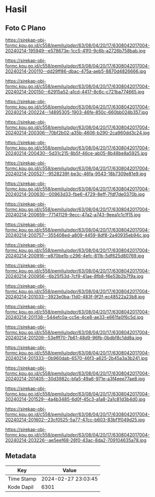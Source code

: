 # Hasil

## Foto C Plano

https://sirekap-obj-formc.kpu.go.id/c558/pemilu/pdpr/63/08/04/20/17/6308042017004-20240214-195949--e578673e-1cc5-41f0-9c6b-a2726b758bab.jpg

https://sirekap-obj-formc.kpu.go.id/c558/pemilu/pdpr/63/08/04/20/17/6308042017004-20240214-200110--dd29ff86-dbac-475a-aeb5-8870d4826666.jpg

https://sirekap-obj-formc.kpu.go.id/c558/pemilu/pdpr/63/08/04/20/17/6308042017004-20240214-200150--62915a52-a1cd-4417-8c6c-c721ba774665.jpg

https://sirekap-obj-formc.kpu.go.id/c558/pemilu/pdpr/63/08/04/20/17/6308042017004-20240214-200224--14895305-1903-46fe-850c-660bb024b357.jpg

https://sirekap-obj-formc.kpu.go.id/c558/pemilu/pdpr/63/08/04/20/17/6308042017004-20240214-200306--70bf2b02-a35b-4606-b290-2ca960dd3c24.jpg

https://sirekap-obj-formc.kpu.go.id/c558/pemilu/pdpr/63/08/04/20/17/6308042017004-20240214-200430--5d31c215-8b5f-46ce-ab05-8b48be8a5925.jpg

https://sirekap-obj-formc.kpu.go.id/c558/pemilu/pdpr/63/08/04/20/17/6308042017004-20240214-200527--9528239f-be3c-46fa-9543-18b7309e81e9.jpg

https://sirekap-obj-formc.kpu.go.id/c558/pemilu/pdpr/63/08/04/20/17/6308042017004-20240214-200630--00963d33-fbe6-4729-8eff-7fdf7de0370b.jpg

https://sirekap-obj-formc.kpu.go.id/c558/pemilu/pdpr/63/08/04/20/17/6308042017004-20240214-200659--77141129-9ecc-47a2-a743-9eea1c1c1f15.jpg

https://sirekap-obj-formc.kpu.go.id/c558/pemilu/pdpr/63/08/04/20/17/6308042017004-20240214-200757--355408ed-a809-4459-8df8-2a40935eb94c.jpg

https://sirekap-obj-formc.kpu.go.id/c558/pemilu/pdpr/63/08/04/20/17/6308042017004-20240214-200916--e870be1b-c296-4efc-811b-5df625d80769.jpg

https://sirekap-obj-formc.kpu.go.id/c558/pemilu/pdpr/63/08/04/20/17/6308042017004-20240214-200956--6b25f53d-7cf9-41ae-8fb8-f6e53b2b7f9a.jpg

https://sirekap-obj-formc.kpu.go.id/c558/pemilu/pdpr/63/08/04/20/17/6308042017004-20240214-201033--3923e0ba-11d0-483f-9f2f-ec48522a23b8.jpg

https://sirekap-obj-formc.kpu.go.id/c558/pemilu/pdpr/63/08/04/20/17/6308042017004-20240214-201138--544efc0a-cc5e-4ce8-ae33-e661fa0f6c5d.jpg

https://sirekap-obj-formc.kpu.go.id/c558/pemilu/pdpr/63/08/04/20/17/6308042017004-20240214-201209--53efff70-7b61-48d9-96fb-0bdbf8c1dd8a.jpg

https://sirekap-obj-formc.kpu.go.id/c558/pemilu/pdpr/63/08/04/20/17/6308042017004-20240214-201333--0b960dab-6570-46f3-a625-2b45a3a3b241.jpg

https://sirekap-obj-formc.kpu.go.id/c558/pemilu/pdpr/63/08/04/20/17/6308042017004-20240214-201405--30d3982c-bfa5-49a6-971e-a3f4eee77ae8.jpg

https://sirekap-obj-formc.kpu.go.id/c558/pemilu/pdpr/63/08/04/20/17/6308042017004-20240214-201529--4a4b3485-6d0f-45c3-a1a8-2a1c81d3b4d0.jpg

https://sirekap-obj-formc.kpu.go.id/c558/pemilu/pdpr/63/08/04/20/17/6308042017004-20240214-201602--23cf0525-5a77-47cc-b603-83bf1f049d25.jpg

https://sirekap-obj-formc.kpu.go.id/c558/pemilu/pdpr/63/08/04/20/17/6308042017004-20240214-203226--ae5eef68-26f0-43ac-8da2-709104635a78.jpg


## Metadata

| Key        | Value               |
| ---------- | ------------------- |
| Time Stamp | 2024-02-27 23:03:45 |
| Kode Dapil | 6301                |



